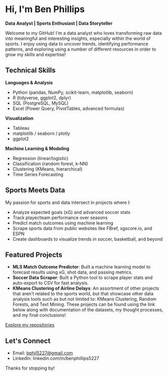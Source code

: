 # Hi, I'm Ben Phillips

**Data Analyst | Sports Enthusiast | Data Storyteller**

Welcome to my GitHub! I'm a data analyst who loves transforming raw data into meaningful and interesting insights, especially within the world of sports. I enjoy using data to uncover trends, identifying performance patterns, and exploring using a number of different resources in order to grow my skills and expertise!

## Technical Skills

**Languages & Analysis**
- Python (pandas, NumPy, scikit-learn, matplotlib, seaborn)
- R (tidyverse, ggplot2, dplyr)
- SQL (PostgreSQL, MySQL)
- Excel (Power Query, PivotTables, advanced formulas)

**Visualization**
- Tableau
- matplotlib / seaborn / plotly
- ggplot2

**Machine Learning & Modeling**
- Regression (linear/logistic)
- Classification (random forest, k-NN)
- Clustering (KMeans, hierarchical)
- Time Series Forecasting

## Sports Meets Data

My passion for sports and data intersect in projects where I:
- Analyze expected goals (xG) and advanced soccer stats
- Track player/team performance over seasons
- Predict match outcomes using machine learning
- Scrape sports data from public websites like FBref, xgscore.io, and ESPN
- Create dashboards to visualize trends in soccer, basketball, and beyond

## Featured Projects

- **MLS Match Outcome Predictor**: Built a machine learning model to forecast results using xG, shot data, and passing metrics.
- **Soccer Data Scraper**: Built a Python tool to scrape player stats and auto-export to CSV for fast analysis.
- **KMeans Clustering of Airline Delays**: An assortment of other projects that aren't related to the sports world, but that showcase other data analysis tools such as but not limited to: KMeans Clustering, Random Forests, and Text Mining. These projects can be found using the link below along with documentation of the datasets, my thought processes, and my final conclusions!

[Explore my repositories](https://github.com/yourusername?tab=repositories)

## Let's Connect

- Email: bphil5227@gmail.com  
- LinkedIn: linkedin.com/in/benphillips5227

Thanks for stopping by!
